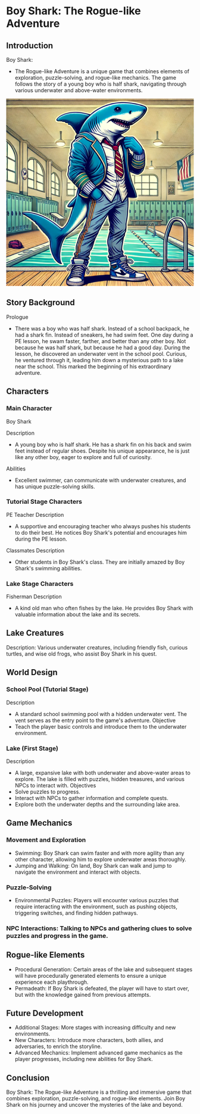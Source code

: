 # Boy Shark: The Rogue-like Adventure
## Introduction
Boy Shark: 
- The Rogue-like Adventure is a unique game that combines elements of exploration, puzzle-solving, and rogue-like mechanics. The game follows the story of a young boy who is half shark, navigating through various underwater and above-water environments.

![screenshot](sharkboy.webp)

## Story Background
Prologue
- There was a boy who was half shark. Instead of a school backpack, he had a shark fin. Instead of sneakers, he had swim feet. One day during a PE lesson, he swam faster, farther, and better than any other boy. Not because he was half shark, but because he had a good day. During the lesson, he discovered an underwater vent in the school pool. Curious, he ventured through it, leading him down a mysterious path to a lake near the school. This marked the beginning of his extraordinary adventure.

## Characters
### Main Character
Boy Shark

Description
- A young boy who is half shark. He has a shark fin on his back and swim feet instead of regular shoes. Despite his unique appearance, he is just like any other boy, eager to explore and full of curiosity.

Abilities
- Excellent swimmer, can communicate with underwater creatures, and has unique puzzle-solving skills.

### Tutorial Stage Characters
PE Teacher
Description
- A supportive and encouraging teacher who always pushes his students to do their best. He notices Boy Shark's potential and encourages him during the PE lesson.

Classmates
Description
- Other students in Boy Shark's class. They are initially amazed by Boy Shark's swimming abilities.

### Lake Stage Characters
Fisherman
Description
- A kind old man who often fishes by the lake. He provides Boy Shark with valuable information about the lake and its secrets.

## Lake Creatures
Description: Various underwater creatures, including friendly fish, curious turtles, and wise old frogs, who assist Boy Shark in his quest.

## World Design
### School Pool (Tutorial Stage)
Description
- A standard school swimming pool with a hidden underwater vent. The vent serves as the entry point to the game's adventure.
Objective
- Teach the player basic controls and introduce them to the underwater environment.

### Lake (First Stage)
Description
- A large, expansive lake with both underwater and above-water areas to explore. The lake is filled with puzzles, hidden treasures, and various NPCs to interact with.
Objectives
- Solve puzzles to progress.
- Interact with NPCs to gather information and complete quests.
- Explore both the underwater depths and the surrounding lake area.

## Game Mechanics
### Movement and Exploration
- Swimming: Boy Shark can swim faster and with more agility than any other character, allowing him to explore underwater areas thoroughly.
- Jumping and Walking: On land, Boy Shark can walk and jump to navigate the environment and interact with objects.

### Puzzle-Solving
- Environmental Puzzles: Players will encounter various puzzles that require interacting with the environment, such as pushing objects, triggering switches, and finding hidden pathways.

### NPC Interactions: Talking to NPCs and gathering clues to solve puzzles and progress in the game.

## Rogue-like Elements
- Procedural Generation: Certain areas of the lake and subsequent stages will have procedurally generated elements to ensure a unique experience each playthrough.
- Permadeath: If Boy Shark is defeated, the player will have to start over, but with the knowledge gained from previous attempts.

## Future Development
- Additional Stages: More stages with increasing difficulty and new environments.
- New Characters: Introduce more characters, both allies, and adversaries, to enrich the storyline.
- Advanced Mechanics: Implement advanced game mechanics as the player progresses, including new abilities for Boy Shark.

## Conclusion
Boy Shark: The Rogue-like Adventure is a thrilling and immersive game that combines exploration, puzzle-solving, and rogue-like elements. Join Boy Shark on his journey and uncover the mysteries of the lake and beyond.
